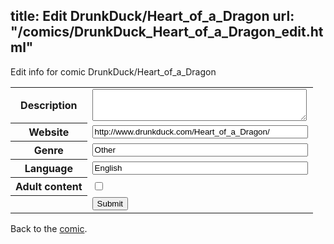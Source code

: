 title: Edit DrunkDuck/Heart_of_a_Dragon
url: "/comics/DrunkDuck_Heart_of_a_Dragon_edit.html"
---
Edit info for comic DrunkDuck/Heart_of_a_Dragon

<form name="comic" action="http://gaepostmail.appspot.com/comic/" method="post">
<table class="comicinfo">
<tr>
<th>Description</th><td><textarea name="description" cols="40" rows="3"></textarea></td>
</tr>
<tr>
<th>Website</th><td><input type="text" name="url" value="http://www.drunkduck.com/Heart_of_a_Dragon/" size="40"/></td>
</tr>
<tr>
<th>Genre</th><td><input type="text" name="genre" value="Other" size="40"/></td>
</tr>
<tr>
<th>Language</th><td><input type="text" name="language" value="English" size="40"/></td>
</tr>
<tr>
<th>Adult content</th><td><input type="checkbox" name="adult" value="adult" /></td>
</tr>
<tr>
<th></th><td>
<input type="hidden" name="comic" value="DrunkDuck_Heart_of_a_Dragon" />
<input type="submit" name="submit" value="Submit" />
</td>
</tr>
</table>
</form>

Back to the [comic](DrunkDuck_Heart_of_a_Dragon.html).
